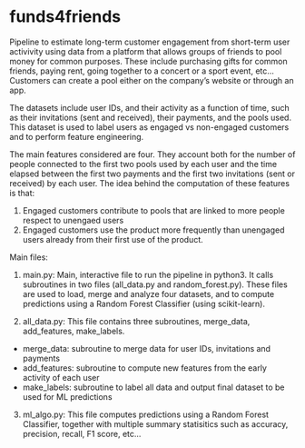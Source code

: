 # funds4friends
Pipeline to estimate long-term customer engagement from short-term user activivity using data from a 
platform that allows groups of friends to pool money for common purposes. These include purchasing 
gifts for common friends, paying rent, going together to a concert or a sport event, etc…
Customers can create a pool either on the company’s website or through an app. 

The datasets include user IDs, and their activity as a function of time, such as their invitations 
(sent and received), their payments, and the pools used. This dataset is used to label users as engaged 
vs non-engaged customers and to perform feature engineering. 

The main features considered are four. They account both for the number of people connected to 
the first two pools used by each user and the time elapsed between the first two payments and the first 
two invitations (sent or received) by each user. The idea behind the computation of these features is that:
1) Engaged customers contribute to pools that are linked to more people respect to unengaed users
2) Engaged customers use the product more frequently than unengaged users already from their first use of the product.

Main files:

1) main.py: Main, interactive file to run the pipeline in python3. It calls subroutines in two files 
(all_data.py and random_forest.py). These files are used to load, merge and analyze four datasets, 
and to compute predictions using a Random Forest Classifier (using scikit-learn). 

2) all_data.py: This file contains three subroutines, merge_data, add_features, make_labels.
- merge_data: subroutine to merge data for user IDs, invitations and payments
- add_features: subroutine to compute new features from the early activity of each user
- make_labels: subroutine to label all data and output final dataset to be used for ML predictions 

3) ml_algo.py: This file computes predictions using a Random Forest Classifier, together with multiple summary 
statisitics such as accuracy, precision, recall, F1 score, etc...


